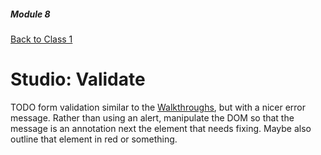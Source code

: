 ##### Module 8

[Back to Class 1](../../class1)

# Studio: Validate

TODO 
form validation similar to the <a href="https://www.youtube.com/watch?v=eViManaIKkQ&index=9&list=PLhQjrBD2T382FjybRNOXyEdsjP9CNKJgb" target="_blank">Walkthroughs</a>, but with a nicer error message. Rather than using an alert, manipulate the DOM so that the message is an annotation next the element that needs fixing. Maybe also outline that element in red or something.
